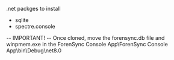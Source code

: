 .net packges to install
- sqlite
- spectre.console

-- IMPORTANT! --
Once cloned, move the forensync.db file and winpmem.exe in the ForenSync Console App\ForenSync Console App\bin\Debug\net8.0
